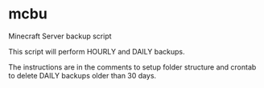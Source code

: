 # mcbu
Minecraft Server backup script

This script will perform HOURLY and DAILY backups.

The instructions are in the comments to setup folder structure and crontab to delete DAILY backups older than 30 days.
